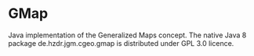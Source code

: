 # GMap
Java implementation of the Generalized Maps concept.
The native Java 8 package de.hzdr.jgm.cgeo.gmap is distributed under GPL 3.0 licence.
